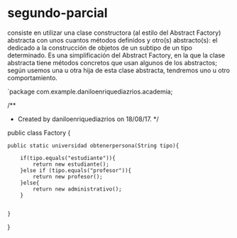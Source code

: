 # segundo-parcial


consiste en utilizar una clase constructora (al estilo del Abstract Factory) abstracta con unos cuantos métodos definidos y otro(s) abstracto(s): el dedicado a la construcción de objetos de un subtipo de un tipo determinado. Es una simplificación del Abstract Factory, en la que la clase abstracta tiene métodos concretos que usan algunos de los abstractos; según usemos una u otra hija de esta clase abstracta, tendremos uno u otro comportamiento.


`package com.example.daniloenriquediazrios.academia;

/**
 * Created by daniloenriquediazrios on 18/08/17.
 */

public class Factory {


    public static universidad obtenerpersona(String tipo){

        if(tipo.equals("estudiante")){
            return new estudiante();
        }else if (tipo.equals("profesor")){
            return new profesor();
        }else{
            return new administrativo();
        }


    }


}
